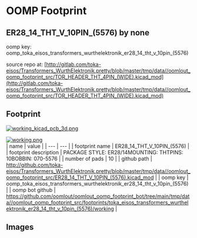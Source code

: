 # OOMP Footprint  
## ER28_14_THT_V_10PIN_(5576)  by none  
  
oomp key: oomp_toka_eisos_transformers_wurthelektronik_er28_14_tht_v_10pin_(5576)  
  
source repo at: [http://gitlab.com/toka-eisos/Transformers_WurthElektronik.pretty/blob/master/tmp/data//oomlout_oomp_footprint_src/TOR_HEADER_THT_4PIN_(WIDE).kicad_mod](http://gitlab.com/toka-eisos/Transformers_WurthElektronik.pretty/blob/master/tmp/data//oomlout_oomp_footprint_src/TOR_HEADER_THT_4PIN_(WIDE).kicad_mod)  
## Footprint  
  
[![working_kicad_pcb_3d.png](working_kicad_pcb_3d_600.png)](working_kicad_pcb_3d.png)  
  
[![working.png](working_600.png)](working.png)  
| name | value | 
| --- | --- | 
| footprint name | ER28_14_THT_V_10PIN_(5576) | 
| footprint description | PACKAGE STYLE: ER28/14MOUNTING: THTPINS: 10BOBBIN: 070-5576 | 
| number of pads | 10 | 
| github path | http://github.com/toka-eisos/Transformers_WurthElektronik.pretty/blob/master/tmp/data//oomlout_oomp_footprint_src/ER28_14_THT_V_10PIN_(5576).kicad_mod | 
| oomp key | oomp_toka_eisos_transformers_wurthelektronik_er28_14_tht_v_10pin_(5576) | 
| oomp bot github | https://github.com/oomlout/oomlout_oomp_footprint_bot/tree/main/tmp/data//oomlout_oomp_footprint_src/footprints/toka_eisos_transformers_wurthelektronik_er28_14_tht_v_10pin_(5576)/working | 
## Images  
